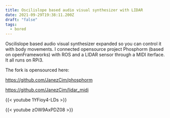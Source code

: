 ```yaml
---
title: Oscilislope based audio visual synthesizer with LIDAR
date: 2021-09-29T19:38:11.200Z
draft: "false"
tags:
  - bored
---
```

Oscilislope based audio visual synthesizer expanded so you can control it with body movements. I connected opensource project Phosphorm (based on openFrameworks) with ROS and a LIDAR sensor through a MIDI iterface. It all runs on RPi3.

The fork is opensourced here: 

https://github.com/JanezCim/phosphorm

https://github.com/JanezCim/lidar_midi

{{< youtube 1YFioy4-LDs >}}

{{< youtube zOW9AxPDZ08 >}}